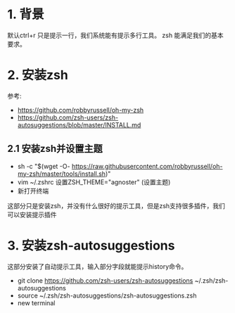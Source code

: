 # 1. 背景
默认ctrl+r 只是提示一行，我们系统能有提示多行工具。
zsh 能满足我们的基本要求。

# 2. 安装zsh
参考:
* https://github.com/robbyrussell/oh-my-zsh
* https://github.com/zsh-users/zsh-autosuggestions/blob/master/INSTALL.md

## 2.1 安装zsh并设置主题
* sh -c "$(wget -O- https://raw.githubusercontent.com/robbyrussell/oh-my-zsh/master/tools/install.sh)"
* vim ~/.zshrc 
  设置ZSH_THEME="agnoster" (设置主题)
* 新打开终端

这部分只是安装zsh，并没有什么很好的提示工具，但是zsh支持很多插件，我们可以安装提示插件
# 3. 安装zsh-autosuggestions
这部分安装了自动提示工具，输入部分字段就能提示history命令。
* git clone https://github.com/zsh-users/zsh-autosuggestions ~/.zsh/zsh-autosuggestions
* source ~/.zsh/zsh-autosuggestions/zsh-autosuggestions.zsh
* new terminal

